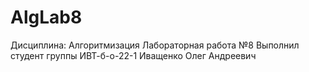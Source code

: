 # AlgLab8
Дисциплина: Алгоритмизация
Лабораторная работа №8
Выполнил студент группы ИВТ-б-о-22-1
Иващенко Олег Андреевич